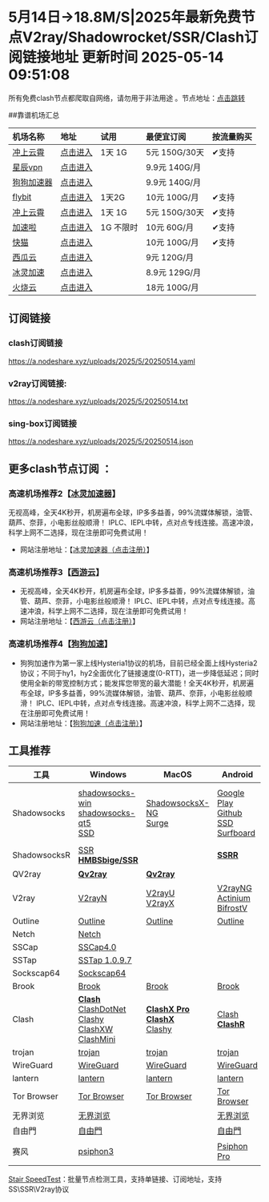 # 5月14日→18.8M/S|2025年最新免费节点V2ray/Shadowrocket/SSR/Clash订阅链接地址  更新时间 2025-05-14 09:51:08


所有免费clash节点都爬取自网络，请勿用于非法用途 。节点地址：<a href="https://clashv2rayu.github.io" target="_blank">点击跳转</a>

##靠谱机场汇总

| 机场名称 | 地址 | 试用 | 最便宜订阅 | 按流量购买 |
| :-- | :-- | :-- | :-- | :-- |
| [冲上云霄](https://cpdd.one/?r=42354) | [点击进入](https://cpdd.one/?r=42354) | 1天 1G | 5元 150G/30天 | ✔支持 |
| [星辰vpn](https://t.xcvpn.us/#/register?code=tLBWwhPs) | [点击进入](https://t.xcvpn.us/#/register?code=tLBWwhPs) |  | 9.9元 140G/月 |  |
| [狗狗加速器](https://www.dginv.click/#/register?code=yi5aid0d) | [点击进入](https://www.dginv.click/#/register?code=yi5aid0d) |  | 9.9元 140G/月 |  |
| [flybit](https://goflybit.pages.dev/#/register?code=iV0dLWfT) | [点击进入](https://goflybit.pages.dev/#/register?code=iV0dLWfT) | 1天2G | 10元 100G/月 | ✔支持 |
| [冲上云霄](https://cpdd.one/?r=42354) | [点击进入](https://cpdd.one/?r=42354) | 1天 1G | 5元 150G/30天 | ✔支持 |
| [加速啦](https://jiasu.la/?r=42350) | [点击进入](https://jiasu.la/?r=42350) | 1G 不限时 | 10元 60G/月 | ✔支持 |
| [快猫](https://kuaimao.io/#/register?code=9xg6G0AV) | [点击进入](https://kuaimao.io/#/register?code=9xg6G0AV) |  | 10元 100G/月 | ✔支持 |
| [西瓜云](https://goudan.site/#/register?code=LQzUg4EU) | [点击进入](https://goudan.site/#/register?code=LQzUg4EU) |  | 9元 120G/月 |  |
| [冰灵加速](https://sulian.info/#/register?code=3R5DYYrL) | [点击进入](https://sulian.info/#/register?code=3R5DYYrL) |  | 8.9元 129G/月 |  |
| [火烧云](https://huoshaoyun.pro/#/register?code=BP3fNkQd) | [点击进入](https://huoshaoyun.pro/#/register?code=BP3fNkQd) |  | 18元 100G/月 |  |

## 订阅链接

### clash订阅链接

https://a.nodeshare.xyz/uploads/2025/5/20250514.yaml

### v2ray订阅链接:

https://a.nodeshare.xyz/uploads/2025/5/20250514.txt

### sing-box订阅链接

https://a.nodeshare.xyz/uploads/2025/5/20250514.json

## 更多clash节点订阅 ：




### 高速机场推荐2【<a href="https://sulian.info/#/register?code=3R5DYYrL" target="_blank">冰灵加速器</a>】

无视高峰，全天4K秒开，机房遍布全球，IP多多益善，99%流媒体解锁，油管、葫芦、奈菲，小电影丝般顺滑！ IPLC、IEPL中转，点对点专线连接。高速冲浪，科学上网不二选择，现在注册即可免费试用！
- 网站注册地址：【<a href="https://sulian.info/#/register?code=3R5DYYrL" target="_blank">冰灵加速器（点击注册）</a>】

### 高速机场推荐3【<a href="https://goudan.site/#/register?code=LQzUg4EU" target="_blank">西游云</a>】

- 无视高峰，全天4K秒开，机房遍布全球，IP多多益善，99%流媒体解锁，油管、葫芦、奈菲，小电影丝般顺滑！ IPLC、IEPL中转，点对点专线连接。高速冲浪，科学上网不二选择，现在注册即可免费试用！
- 网站注册地址：【<a href="https://goudan.site/#/register?code=LQzUg4EU" target="_blank">西游云（点击注册）</a>】

### 高速机场推荐4【<a href="https://login.dg5.biz/#/register?code=O3l5SX1q" target="_blank">狗狗加速</a>】

- 狗狗加速作为第一家上线Hysteria1协议的机场，目前已经全面上线Hysteria2协议；不同于hy1，hy2全面优化了链接速度(0-RTT)，进一步降低延迟；同时使用全新的带宽控制方式；能发挥您带宽的最大潜能！全天4K秒开，机房遍布全球，IP多多益善，99%流媒体解锁，油管、葫芦、奈菲，小电影丝般顺滑！ IPLC、IEPL中转，点对点专线连接。高速冲浪，科学上网不二选择，现在注册即可免费试用！
- 网站注册地址：【<a href="https://login.dg5.biz/#/register?code=O3l5SX1q" target="_blank">狗狗加速（点击注册）</a>】

## 工具推荐

| 工具         | Windows                                                      | MacOS                                                        | Android                                                      | IOS                                                          | 备注                                                |
| ------------ | ------------------------------------------------------------ | ------------------------------------------------------------ | ------------------------------------------------------------ | ------------------------------------------------------------ | :-------------------------------------------------- |
| Shadowsocks  | [shadowsocks-win](https://github.com/shadowsocks/shadowsocks-windows/releases) <br/>[shadowsocks-qt5](https://github.com/shadowsocks/shadowsocks-qt5/releases) <br/> [SSD](https://github.com/TheCGDF/SSD-Windows/releases) | [ShadowsocksX-NG](https://github.com/shadowsocks/ShadowsocksX-NG/releases) <br/> [Surge](https://nssurge.com/) | [Google Play](https://play.google.com/store/apps/details?id=com.github.shadowsocks) <br/>[Github](https://github.com/shadowsocks/shadowsocks-android/releases) <br/>[SSD](https://github.com/TheCGDF/SSD-Android/releases) <br/>[Surfboard](https://manual.getsurfboard.com/) | **[Shadowrocket](https://apps.apple.com/us/app/id932747118)** <br/>**[Surge4](https://apps.apple.com/us/app/id1442620678)**  <br/>[ShadowSocks](http://apt.thebigboss.org/onepackage.php?bundleid=com.linusyang.shadowsocks) <br/>**[QuantumultX](https://apps.apple.com/us/app/id1443988620)** | IOS工具下载需要用美区的AppleID                      |
| ShadowsocksR | [SSR](https://github.com/shadowsocksrr/shadowsocksr-csharp/releases)  <br/>**[HMBSbige/SSR](https://github.com/HMBSbige/ShadowsocksR-Windows/releases)** |                                                              | **[SSRR](https://github.com/shadowsocksrr/shadowsocksr-android/releases)** |                                                              |                                                     |
| QV2ray       | **[Qv2ray](https://github.com/Qv2ray/Qv2ray/releases)**      | **[Qv2ray](https://github.com/Qv2ray/Qv2ray/releases)**      |                                                              |                                                              | [官网](https://qv2ray.net/)                         |
| V2ray        | [V2rayN](https://github.com/2dust/v2rayN/releases)           | [V2rayU](https://github.com/yanue/V2rayU/releases) <br/>[V2rayX](https://github.com/Cenmrev/V2RayX/releases) | [V2rayNG](https://github.com/2dust/v2rayNG/releases) <br/>[Actinium](https://github.com/V2Ray-Android/Actinium/releases) <br/>[BifrostV](https://play.google.com/store/apps/details?id=com.github.dawndiy.bifrostv) | [kitsunebi](https://apps.apple.com/us/app/kitsunebi-proxy-utility/id1446584073) | [官网](https://www.v2ray.com/)                      |
| Outline      | [Outline](https://github.com/Jigsaw-Code/outline-client/releases) | [Outline](https://github.com/Jigsaw-Code/outline-client/releases) | [Outline](https://github.com/Jigsaw-Code/outline-client/releases) | [Outline](https://github.com/Jigsaw-Code/outline-client/releases) |                                                     |
| Netch        | [Netch](https://github.com/NetchX/Netch/releases)            |                                                              |                                                              |                                                              |                                                     |
| SSCap        | [SSCap4.0](https://www.sockscap64.com/forums/topic/sscap%E9%85%8D%E7%BD%AE%E6%95%99%E7%A8%8B/) |                                                              |                                                              |                                                              |                                                     |
| SSTap        | [SSTap 1.0.9.7](https://github.com/mayunbaba2/SSTap-beta-setup) |                                                              |                                                              |                                                              |                                                     |
| Sockscap64   | [Sockscap64](https://www.sockscap64.com/sockscap-64-free-download-zh-hans/) |                                                              |                                                              |                                                              |                                                     |
| Brook        | [Brook](https://github.com/txthinking/brook/releases)        | [Brook](https://github.com/txthinking/brook/releases)        | [Brook](https://github.com/txthinking/brook/releases)        | [Brook](https://github.com/txthinking/brook/releases)        |                                                     |
| Clash        | **[Clash](https://github.com/Fndroid/clash_for_windows_pkg/releases)**<br/>[ClashDotNet](https://github.com/ClashDotNetFramework/ClashDotNetFramework/releases)<br/>[Clashy](https://github.com/SpongeNobody/Clashy/releases)<br />[ClashXW](https://github.com/ysc3839/ClashXW/releases)<br />[ClashMini](https://github.com/MetaCubeX/Clash.Mini/releases) | **[ClashX Pro](https://install.appcenter.ms/users/clashx/apps/clashx-pro/distribution_groups/public)**<br/>**[ClashX](https://github.com/yichengchen/clashX/releases)**<br/>[Clashy](https://github.com/SpongeNobody/Clashy/releases) | [Clash](https://github.com/Kr328/ClashForAndroid/releases)   **[ClashR](https://github.com/BROBIRD/ClashForAndroid/releases)** |                                                              | [ClashR文档](https://docs.cfw.lbyczf.com/)          |
| trojan       | [trojan](https://github.com/trojan-gfw/trojan/releases)      | [trojan](https://github.com/trojan-gfw/trojan/releases)      | [trojan](https://github.com/trojan-gfw/igniter/releases)     |                                                              |                                                     |
| WireGuard    | [WireGuard](https://www.wireguard.com/install/)              | [WireGuard](https://www.wireguard.com/install/)              | [WireGuard](https://play.google.com/store/apps/details?id=com.wireguard.android) |                                                              |                                                     |
| lantern      | [lantern](https://getlantern.org/)                           | [lantern](https://getlantern.org/)                           | [lantern](https://getlantern.org/)                           |                                                              |                                                     |
| Tor Browser  | [Tor Browser](https://www.torproject.org/download/)          | [Tor Browser](https://www.torproject.org/download/)          | [Tor Browser](https://www.torproject.org/download/)          |                                                              | [官网](https://www.torproject.org/)                 |
| 无界浏览     | [无界浏览](http://www.wujieliulan.com/news.php)              |                                                              | [无界浏览](http://www.wujieliulan.com/news.php)              |                                                              |                                                     |
| 自由門       | [自由門](https://git.io/fgp)                                 |                                                              | [自由門](https://git.io/fgma)                                |                                                              |                                                     |
| 赛风         | [psiphon3](https://psiphon3.com/zh/download.html)            |                                                              | [Psiphon Pro](https://play.google.com/store/apps/details?id=com.psiphon3.subscription) | [Psiphon](https://itunes.apple.com/us/app/psiphon/id1276263909?ls=1&mt=8) | [用户指南](https://psiphon3.com/zh/user-guide.html) |



[Stair SpeedTest](https://github.com/tindy2013/stairspeedtest-reborn/releases)：批量节点检测工具，支持单链接、订阅地址，支持SS\SSR\V2ray协议

